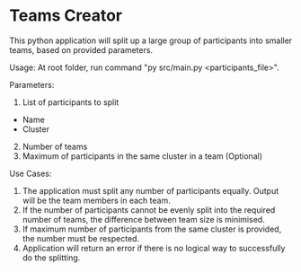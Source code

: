 # Teams Creator

This python application will split up a large group of participants into smaller teams, based on provided parameters.

Usage:
At root folder, run command "py src/main.py <participants_file>".

Parameters:
1. List of participants to split
 - Name
 - Cluster
2. Number of teams
3. Maximum of participants in the same cluster in a team (Optional)


Use Cases:
1. The application must split any number of participants equally. Output will be the team members in each team.
2. If the number of participants cannot be evenly split into the required number of teams, the difference between team size is minimised.
3. If maximum number of participants from the same cluster is provided, the number must be respected.
4. Application will return an error if there is no logical way to successfully do the splitting.